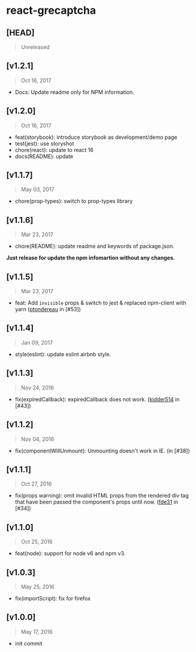 # react-grecaptcha

## [HEAD]
> Unreleased

## [v1.2.1]
> Oct 16, 2017

* Docs: Update readme only for NPM information.

## [v1.2.0]
> Oct 16, 2017

* feat(storybook): introduce storybook as development/demo page
* test(jest): use storyshot
* chore(react): update to react 16
* docs(README): update

## [v1.1.7]
> May 03, 2017

* chore(prop-types): switch to prop-types library

## [v1.1.6]
> Mar 23, 2017

* chore(README): update readme and keywords of package.json. 

**Just release for update the npm infomartion without any changes.**

## [v1.1.5]
> Mar 23, 2017

* feat: Add `invisible` props & switch to jest & replaced npm-client with yarn ([ptondereau](https://github.com/ptondereau) in [#53])

## [v1.1.4]
> Jan 09, 2017

* style(eslint): update eslint airbnb style.

## [v1.1.3]
> Nov 24, 2016

* fix(expiredCallback): expiredCallback does not work. ([kidder514](https://github.com/kidder514) in [#43])

## [v1.1.2]
> Nov 04, 2016

* fix(componentWillUnmount): Unmounting doesn't work in IE. (in [#38])

## [v1.1.1]
> Oct 27, 2016

* fix(props warning): omit invalid HTML props from the rendered div tag that have been passed the component's props until now. ([fde31](https://github.com/fde31) in [#34])

## [v1.1.0]
> Oct 25, 2016

* feat(node): support for node v6 and npm v3.

## [v1.0.3]
> May 25, 2016

* fix(importScript): fix for firefox

## [v1.0.0]
> May 17, 2016

* init commit
